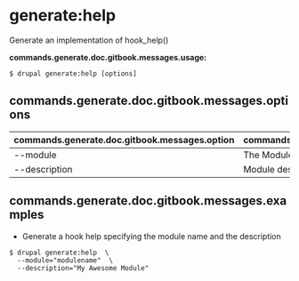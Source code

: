# generate:help
Generate an implementation of hook_help()

**commands.generate.doc.gitbook.messages.usage:**
```
$ drupal generate:help [options]
```

## commands.generate.doc.gitbook.messages.options
commands.generate.doc.gitbook.messages.option | commands.generate.doc.gitbook.messages.details
-------|-------------
--module | The Module name.
--description | Module description

## commands.generate.doc.gitbook.messages.examples
* Generate a hook help specifying the module name and the description
```
$ drupal generate:help  \
  --module="modulename"  \
  --description="My Awesome Module"
```
